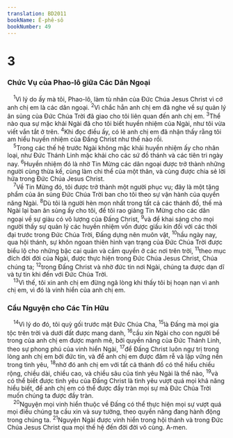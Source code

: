 ```yaml
---
translation: BD2011
bookName: Ê-phê-sô 
bookNumber: 49
---
```


<div class="title"><h1>3</h1><h3>Chức Vụ của Phao-lô giữa Các Dân Ngoại</h3></div>
<span class="verse eph_3_1"> <sup>1</sup>Vì lý do ấy mà tôi, Phao-lô, làm tù nhân của Ðức Chúa Jesus Christ vì cớ anh chị em là các dân ngoại. </span>
<span class="verse eph_3_2"><sup>2</sup>Vì chắc hẳn anh chị em đã nghe về sự quản lý ân sủng của Ðức Chúa Trời đã giao cho tôi liên quan đến anh chị em. </span>
<span class="verse eph_3_3"><sup>3</sup>Thể nào qua sự mặc khải Ngài đã cho tôi biết huyền nhiệm của Ngài, như tôi vừa viết vắn tắt ở trên. </span>
<span class="verse eph_3_4"><sup>4</sup>Khi đọc điều ấy, có lẽ anh chị em đã nhận thấy rằng tôi am hiểu huyền nhiệm của Ðấng Christ như thế nào rồi.<br/></span>
<span class="verse eph_3_5"> <sup>5</sup>Trong các thế hệ trước Ngài không mặc khải huyền nhiệm ấy cho nhân loại, như Ðức Thánh Linh mặc khải cho các sứ đồ thánh và các tiên tri ngày nay. </span>
<span class="verse eph_3_6"><sup>6</sup>Huyền nhiệm đó là nhờ Tin Mừng các dân ngoại được trở thành những người cùng thừa kế, cùng làm chi thể của một thân, và cùng được chia sẻ lời hứa trong Ðức Chúa Jesus Christ.<br/></span>
<span class="verse eph_3_7"> <sup>7</sup>Về Tin Mừng đó, tôi được trở thành một người phục vụ; đây là một tặng phẩm của ân sủng Ðức Chúa Trời ban cho tôi theo sự vận hành của quyền năng Ngài. </span>
<span class="verse eph_3_8"><sup>8</sup>Dù tôi là người hèn mọn nhất trong tất cả các thánh đồ, thế mà Ngài lại ban ân sủng ấy cho tôi, để tôi rao giảng Tin Mừng cho các dân ngoại về sự giàu có vô lượng của Ðấng Christ, </span>
<span class="verse eph_3_9"><sup>9</sup>và để khai sáng cho mọi người thấy sự quản lý các huyền nhiệm vốn được giấu kín đối với các thời đại trước trong Ðức Chúa Trời, Ðấng dựng nên muôn vật, </span>
<span class="verse eph_3_10"><sup>10</sup>hầu ngày nay, qua hội thánh, sự khôn ngoan thiên hình vạn trạng của Ðức Chúa Trời được biểu lộ cho những bậc cai quản và cầm quyền ở các nơi trên trời, </span>
<span class="verse eph_3_11"><sup>11</sup>theo mục đích đời đời của Ngài, được thực hiện trong Ðức Chúa Jesus Christ, Chúa chúng ta; </span>
<span class="verse eph_3_12"><sup>12</sup>trong Ðấng Christ và nhờ đức tin nơi Ngài, chúng ta được dạn dĩ và tự tin khi đến với Ðức Chúa Trời.<br/></span>
<span class="verse eph_3_13"> <sup>13</sup>Vì thế, tôi xin anh chị em đừng ngã lòng khi thấy tôi bị hoạn nạn vì anh chị em, vì đó là vinh hiển của anh chị em.<br/></span>
<div class="title"><h3>Cầu Nguyện cho Các Tín Hữu</h3></div>
<span class="verse eph_3_14"> <sup>14</sup>Vì lý do đó, tôi quỳ gối trước mặt Ðức Chúa Cha, </span>
<span class="verse eph_3_15"><sup>15</sup>là Ðấng mà mọi gia tộc trên trời và dưới đất được mang danh, </span>
<span class="verse eph_3_16"><sup>16</sup>cầu xin Ngài cho con người bề trong của anh chị em được mạnh mẽ, bởi quyền năng của Ðức Thánh Linh, theo sự phong phú của vinh hiển Ngài, </span>
<span class="verse eph_3_17"><sup>17</sup>để Ðấng Christ luôn ngự trị trong lòng anh chị em bởi đức tin, và để anh chị em được đâm rễ và lập vững nền trong tình yêu, </span>
<span class="verse eph_3_18"><sup>18</sup>nhờ đó anh chị em với tất cả thánh đồ có thể hiểu chiều rộng, chiều dài, chiều cao, và chiều sâu của tình yêu Ngài là thể nào, </span>
<span class="verse eph_3_19"><sup>19</sup>và có thể biết được tình yêu của Ðấng Christ là tình yêu vượt quá mọi khả năng hiểu biết, để anh chị em có thể được đầy tràn mọi sự mà Ðức Chúa Trời muốn chúng ta được đầy tràn.<br/></span>
<span class="verse eph_3_20"> <sup>20</sup>Nguyện mọi vinh hiển thuộc về Ðấng có thể thực hiện mọi sự vượt quá mọi điều chúng ta cầu xin và suy tưởng, theo quyền năng đang hành động trong chúng ta. </span>
<span class="verse eph_3_21"><sup>21</sup>Nguyện Ngài được vinh hiển trong hội thánh và trong Ðức Chúa Jesus Christ qua mọi thế hệ đến đời đời vô cùng. A-men.<br/></span>
